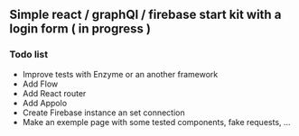## Simple react / graphQl / firebase start kit with a login form ( in progress )

### Todo list

* Improve tests with Enzyme or an another framework
* Add Flow
* Add React router
* Add Appolo
* Create Firebase instance an set connection
* Make an exemple page with some tested components, fake requests, ...
